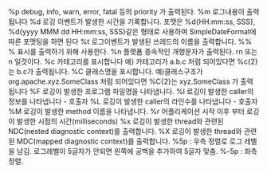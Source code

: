  %p  debug, info, warn, error, fatal 등의 priority 가 출력된다.
	 %m  로그내용이 출력됩니다
	 %d  로깅 이벤트가 발생한 시간을 기록합니다.
	   포맷은 %d{HH:mm:ss, SSS}, %d{yyyy MMM dd HH:mm:ss, SSS}같은 형태로 사용하며
	  SimpleDateFormat에 따른 포맷팅을 하면 된다
	 %t  로그이벤트가 발생된 쓰레드의 이름을 출력합니다.
	 %%  % 표시를 출력하기 위해 사용한다.
	 %n  플랫폼 종속적인 개행문자가 출력된다. rn 또는 n 일것이다.
	 %c  카테고리를 표시합니다
	   예) 카테고리가 a.b.c 처럼 되어있다면 %c{2}는 b.c가 출력됩니다.
	 %C  클래스명을 포시합니다.
	   예)클래스구조가 org.apache.xyz.SomeClass 처럼 되어있다면 %C{2}는 xyz.SomeClass 가 출력됩니다
	 %F  로깅이 발생한 프로그램 파일명을 나타냅니다.
	 %l  로깅이 발생한 caller의 정보를 나타냅니다 - 호출자
	 %L  로깅이 발생한 caller의 라인수를 나타냅니다 - 호출자
	 %M  로깅이 발생한 method 이름을 나타냅니다.
	 %r  어플리케이션 시작 이후 부터 로깅이 발생한 시점의 시간(milliseconds)
	 %x  로깅이 발생한 thread와 관련된 NDC(nested diagnostic context)를 출력합니다.
	 %X  로깅이 발생한 thread와 관련된 MDC(mapped diagnostic context)를 출력합니다.
	 %5p : 우측 정렬로 로그 레벨을 남김. 로그레벨이 5글자가 안되면 왼쪽에 공백을 추가하여 5글자 맞춤.
	 %-5p : 좌측 정렬.
